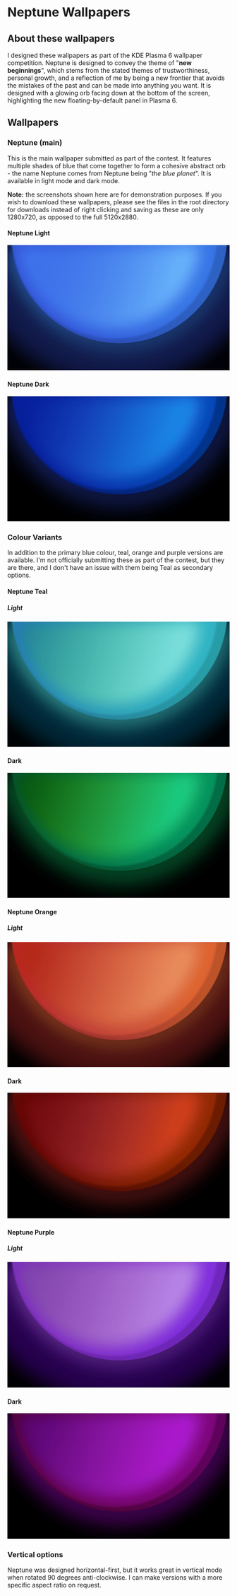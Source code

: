 # Neptune Wallpapers
## About these wallpapers
I designed these wallpapers as part of the KDE Plasma 6 wallpaper competition. Neptune is designed to convey the theme of "**new beginnings**", which stems from the stated themes of trustworthiness, personal growth, and a reflection of me by being a new frontier that avoids the mistakes of the past and can be made into anything you want. It is designed with a glowing orb facing down at the bottom of the screen, highlighting the new floating-by-default panel in Plasma 6.
## Wallpapers
### Neptune (main)
This is the main wallpaper submitted as part of the contest. It features multiple shades of blue that come together to form a cohesive abstract orb - the name Neptune comes from Neptune being "*the blue planet*". It is available in light mode and dark mode.

**Note:** the screenshots shown here are for demonstration purposes. If you wish to download these wallpapers, please see the files in the root directory for downloads instead of right clicking and saving as these are only 1280x720, as opposed to the full 5120x2880. 
#### Neptune Light
![Neptune Light](NeptuneScreenshots/NeptuneLight.png)
#### Neptune Dark
![Neptune Dark](NeptuneScreenshots/NeptuneDark.png)
### Colour Variants
In addition to the primary blue colour, teal, orange and purple versions are available. I'm not officially submitting these as part of the contest, but they are there, and I don't have an issue with them being Teal as secondary options.
#### Neptune Teal
##### Light
![Light](NeptuneScreenshots/NeptuneTealLight.png)
#### Dark
![Dark](NeptuneScreenshots/NeptuneTealDark.png)
#### Neptune Orange
##### Light
![Light](NeptuneScreenshots/NeptuneOrangeLight.png)
#### Dark
![Dark](NeptuneScreenshots/NeptuneOrangeDark.png)
#### Neptune Purple
##### Light
![Light](NeptuneScreenshots/NeptunePurpleLight.png)
#### Dark
![Dark](NeptuneScreenshots/NeptunePurpleDark.png)
### Vertical options
Neptune was designed horizontal-first, but it works great in vertical mode when rotated 90 degrees anti-clockwise. I can make versions with a more specific aspect ratio on request. 
